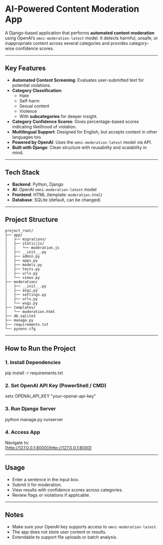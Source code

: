 # AI-Powered Content Moderation App

A Django-based application that performs **automated content moderation** using OpenAI’s `omni-moderation-latest` model. It detects harmful, unsafe, or inappropriate content across several categories and provides category-wise confidence scores.

---

## Key Features

- **Automated Content Screening**: Evaluates user-submitted text for potential violations.
- **Category Classification**:
  - Hate
  - Self-harm
  - Sexual content
  - Violence
  - With **subcategories** for deeper insight.
- **Category Confidence Scores**: Gives percentage-based scores indicating likelihood of violation.
- **Multilingual Support**: Designed for English, but accepts content in other languages too.
- **Powered by OpenAI**: Uses the `omni-moderation-latest` model via API.
- **Built with Django**: Clean structure with reusability and scalability in mind.

---

## Tech Stack

- **Backend**: Python, Django
- **AI**: OpenAI `omni-moderation-latest` model
- **Frontend**: HTML (template: `moderation.html`)
- **Database**: SQLite (default, can be changed)

---

## Project Structure

```
project_root/
├── app/
│   ├── migrations/
│   ├── static/js/
│   │   └── moderation.js
│   ├── __init__.py
│   ├── admin.py
│   ├── apps.py
│   ├── models.py
│   ├── tests.py
│   ├── urls.py
│   └── views.py
├── moderation/
│   ├── __init__.py
│   ├── asgi.py
│   ├── settings.py
│   ├── urls.py
│   └── wsgi.py
├── templates/
│   └── moderation.html
├── db.sqlite3
├── manage.py
├── requirements.txt
└── pyvenv.cfg
```

---

## How to Run the Project

### 1. Install Dependencies

pip install -r requirements.txt

### 2. Set OpenAI API Key (PowerShell / CMD)


setx OPENAI_API_KEY "your-openai-api-key"

### 3. Run Django Server

python manage.py runserver

### 4. Access App

Navigate to:  
[http://127.0.0.1:8000](http://127.0.0.1:8000)

---

## Usage

- Enter a sentence in the input box.
- Submit it for moderation.
- View results with confidence scores across categories.
- Review flags or violations if applicable.

---

## Notes

- Make sure your OpenAI key supports access to `omni-moderation-latest`.
- The app does not store user content or results.
- Extendable to support file uploads or batch analysis.

